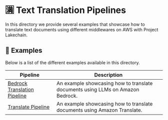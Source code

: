 # 🈵 Text Translation Pipelines

In this directory we provide several examples that showcase how to translate text documents using different middlewares on AWS with Project Lakechain.

## 🌟 Examples

Below is a list of the different examples available in this directory.

Pipeline | Description
--- | ---
[Bedrock Translation Pipeline](bedrock-translation-pipeline) | An example showcasing how to translate documents using LLMs on Amazon Bedrock.
[Translate Pipeline](translate-pipeline) | An example showcasing how to translate documents using Amazon Translate.
